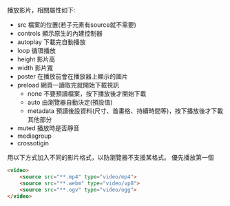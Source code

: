 播放影片，相關屬性如下:
- src  檔案的位置(若子元素有source就不需要)
- controls  顯示原生的內建控制器
- autoplay  下載完自動播放
- loop  循環播放
- height  影片高
- width  影片寬
- poster  在播放前會在播放器上顯示的圖片
- preload  網頁一讀取完就開始下載視訊
  - none  不要預讀檔案，按下播放後才開始下載
  - auto  由瀏覽器自動決定(預設值)
  - metadata  預讀後設資料(尺寸、首畫格、持續時間等)，按下播放後才下載其他部分
- muted  播放時是否靜音
- mediagroup  
- crossotigin

用以下方式加入不同的影片格式，以防瀏覽器不支援某格式。
優先播放第一個
```html
<video>
	<source src="**.mp4" type="video/mp4">
	<source src="**.webm" type="video/vp8">
	<source src="**.ogv" type="video/ogg">
</video>

```
